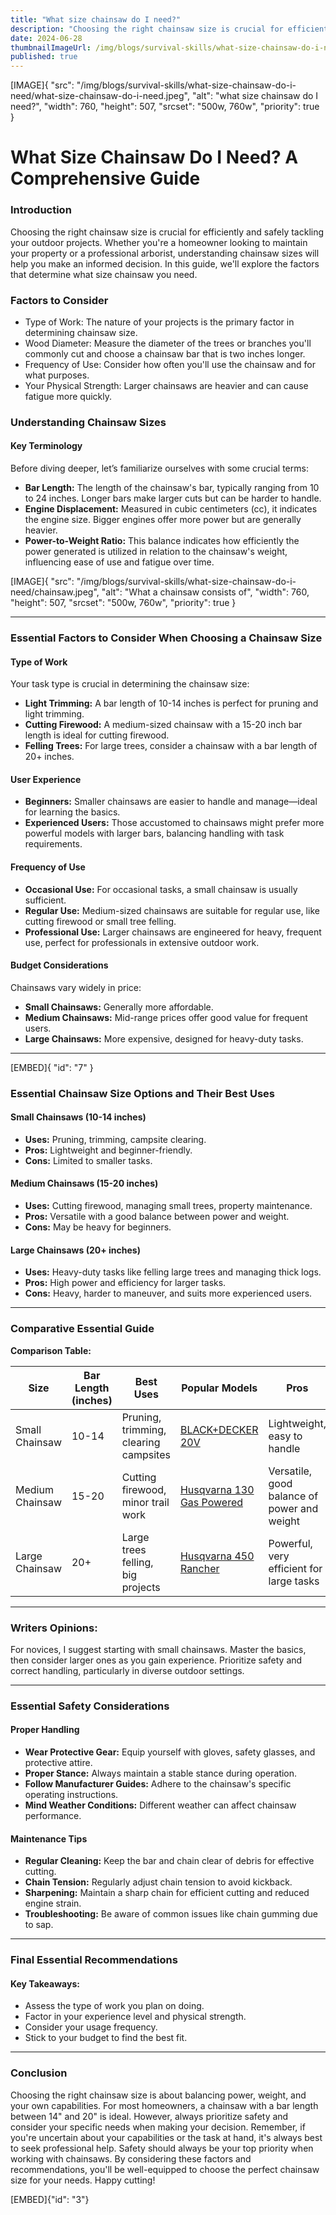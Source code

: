 ```yaml
---
title: "What size chainsaw do I need?"
description: "Choosing the right chainsaw size is crucial for efficiently and safely tackling your outdoor projects"
date: 2024-06-28
thumbnailImageUrl: /img/blogs/survival-skills/what-size-chainsaw-do-i-need/what-size-chainsaw-do-i-need.jpeg
published: true
---
```


[IMAGE]{ "src": "/img/blogs/survival-skills/what-size-chainsaw-do-i-need/what-size-chainsaw-do-i-need.jpeg", "alt": "what size chainsaw do I need?", "width": 760, "height": 507, "srcset": "500w, 760w", "priority": true }

# What Size Chainsaw Do I Need? A Comprehensive Guide

### Introduction

Choosing the right chainsaw size is crucial for efficiently and safely tackling your outdoor projects. Whether you're a homeowner looking to maintain your property or a professional arborist, understanding chainsaw sizes will help you make an informed decision. In this guide, we'll explore the factors that determine what size chainsaw you need.

### Factors to Consider
- Type of Work: The nature of your projects is the primary factor in determining chainsaw size.
- Wood Diameter: Measure the diameter of the trees or branches you'll commonly cut and choose a chainsaw bar that is two inches longer.
- Frequency of Use: Consider how often you'll use the chainsaw and for what purposes.
- Your Physical Strength: Larger chainsaws are heavier and can cause fatigue more quickly.

### Understanding Chainsaw Sizes

#### Key Terminology

Before diving deeper, let’s familiarize ourselves with some crucial terms:

- **Bar Length:** The length of the chainsaw's bar, typically ranging from 10 to 24 inches. Longer bars make larger cuts but can be harder to handle.
- **Engine Displacement:** Measured in cubic centimeters (cc), it indicates the engine size. Bigger engines offer more power but are generally heavier.
- **Power-to-Weight Ratio:** This balance indicates how efficiently the power generated is utilized in relation to the chainsaw's weight, influencing ease of use and fatigue over time.

[IMAGE]{ "src": "/img/blogs/survival-skills/what-size-chainsaw-do-i-need/chainsaw.jpeg", "alt": "What a chainsaw consists of", "width": 760, "height": 507, "srcset": "500w, 760w", "priority": true }

---

### Essential Factors to Consider When Choosing a Chainsaw Size

#### Type of Work

Your task type is crucial in determining the chainsaw size:

- **Light Trimming:** A bar length of 10-14 inches is perfect for pruning and light trimming.
- **Cutting Firewood:** A medium-sized chainsaw with a 15-20 inch bar length is ideal for cutting firewood.
- **Felling Trees:** For large trees, consider a chainsaw with a bar length of 20+ inches.

#### User Experience

- **Beginners:** Smaller chainsaws are easier to handle and manage—ideal for learning the basics.
- **Experienced Users:** Those accustomed to chainsaws might prefer more powerful models with larger bars, balancing handling with task requirements.

#### Frequency of Use

- **Occasional Use:** For occasional tasks, a small chainsaw is usually sufficient.
- **Regular Use:** Medium-sized chainsaws are suitable for regular use, like cutting firewood or small tree felling.
- **Professional Use:** Larger chainsaws are engineered for heavy, frequent use, perfect for professionals in extensive outdoor work.

#### Budget Considerations

Chainsaws vary widely in price:

- **Small Chainsaws:** Generally more affordable.
- **Medium Chainsaws:** Mid-range prices offer good value for frequent users.
- **Large Chainsaws:** More expensive, designed for heavy-duty tasks.

---

[EMBED]{ "id": "7" }

### Essential Chainsaw Size Options and Their Best Uses

#### Small Chainsaws (10-14 inches)

- **Uses:** Pruning, trimming, campsite clearing.
- **Pros:** Lightweight and beginner-friendly.
- **Cons:** Limited to smaller tasks.

#### Medium Chainsaws (15-20 inches)

- **Uses:** Cutting firewood, managing small trees, property maintenance.
- **Pros:** Versatile with a good balance between power and weight.
- **Cons:** May be heavy for beginners.

#### Large Chainsaws (20+ inches)

- **Uses:** Heavy-duty tasks like felling large trees and managing thick logs.
- **Pros:** High power and efficiency for larger tasks.
- **Cons:** Heavy, harder to maneuver, and suits more experienced users.

---

### Comparative Essential Guide

**Comparison Table:**

| Size           | Bar Length (inches) | Best Uses                       | Popular Models             | Pros                                             | Cons                          |
|----------------|---------------------|---------------------------------|----------------------------|--------------------------------------------------|-------------------------------|
| Small Chainsaw | 10-14               | Pruning, trimming, clearing campsites | [BLACK+DECKER 20V](https://amzn.to/3Y1VYfp)            | Lightweight, easy to handle                      | Limited to smaller tasks      |
| Medium Chainsaw| 15-20               | Cutting firewood, minor trail work   | [Husqvarna 130 Gas Powered](https://amzn.to/3VIbiLm) | Versatile, good balance of power and weight      | May be too heavy for novices  |
| Large Chainsaw | 20+                 | Large trees felling, big projects     | [Husqvarna 450 Rancher](https://amzn.to/4bkxDUN)            | Powerful, very efficient for large tasks         | Heavy, needs experience       |

---

### **Writers Opinions:**

For novices, I suggest starting with small chainsaws. Master the basics, then consider larger ones as you gain experience. Prioritize safety and correct handling, particularly in diverse outdoor settings.

---

### Essential Safety Considerations

#### Proper Handling

- **Wear Protective Gear:** Equip yourself with gloves, safety glasses, and protective attire.
- **Proper Stance:** Always maintain a stable stance during operation.
- **Follow Manufacturer Guides:** Adhere to the chainsaw's specific operating instructions.
- **Mind Weather Conditions:** Different weather can affect chainsaw performance.

#### Maintenance Tips

- **Regular Cleaning:** Keep the bar and chain clear of debris for effective cutting.
- **Chain Tension:** Regularly adjust chain tension to avoid kickback.
- **Sharpening:** Maintain a sharp chain for efficient cutting and reduced engine strain.
- **Troubleshooting:** Be aware of common issues like chain gumming due to sap.

---

### Final Essential Recommendations

#### Key Takeaways:

- Assess the type of work you plan on doing.
- Factor in your experience level and physical strength.
- Consider your usage frequency.
- Stick to your budget to find the best fit.

---

### Conclusion

Choosing the right chainsaw size is about balancing power, weight, and your own capabilities. For most homeowners, a chainsaw with a bar length between 14" and 20" is ideal. However, always prioritize safety and consider your specific needs when making your decision.
Remember, if you're uncertain about your capabilities or the task at hand, it's always best to seek professional help. Safety should always be your top priority when working with chainsaws.
By considering these factors and recommendations, you'll be well-equipped to choose the perfect chainsaw size for your needs. Happy cutting!

[EMBED]{"id": "3"}

